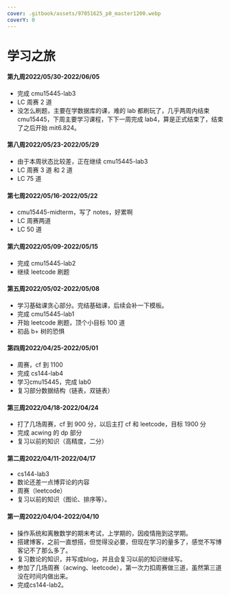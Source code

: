 ```yaml
---
cover: .gitbook/assets/97051625_p0_master1200.webp
coverY: 0
---
```


# 学习之旅

#### 第九周2022/05/30-2022/06/05

* 完成 cmu15445-lab3
* LC 周赛 2 道
* 没怎么刷题，主要在学数据库的课，难的 lab 都刷玩了，几乎两周内结束 cmu15445，下周主要学习课程，下下一周完成 lab4，算是正式结束了，结束了之后开始 mit6.824。

#### 第八周2022/05/23-2022/05/29

* 由于本周状态比较差，正在继续 cmu15445-lab3
* LC 周赛 3 道 和 2 道
* LC 75 道

#### 第七周2022/05/16-2022/05/22

* cmu15445-midterm，写了 notes，好累啊
* LC 周赛两道
* LC 50 道

#### 第六周2022/05/09-2022/05/15

* 完成 cmu15445-lab2
* 继续 leetcode 刷题

#### 第五周2022/05/02-2022/05/08

* 学习基础课贪心部分。完结基础课，后续会补一下模板。
* 完成 cmu15445-lab1
* 开始 leetcode 刷题，顶个小目标 100 道
* 初品 b+ 树的恐惧

#### 第四周2022/04/25-2022/05/01

* 周赛，cf 到 1100
* 完成 cs144-lab4
* 学习cmu15445，完成 lab0
* 复习部分数据结构（链表，双链表）

#### 第三周2022/04/18-2022/04/24

* 打了几场周赛，cf 到 900 分，以后主打 cf 和 leetcode，目标 1900 分
* 完成 acwing 的 dp 部分
* 复习以前的知识（高精度，二分）

#### 第二周2022/04/11-2022/04/17

* cs144-lab3
* 数论还差一点博弈论的内容
* 周赛（leetcode）
* 复习以前的知识（图论、排序等）。

#### 第一周2022/04/04-2022/04/10

* 操作系统和离散数学的期末考试，上学期的，因疫情拖到这学期。
* 搭建博客，之前一直想搭，但觉得没必要，但现在学习的量多了，感觉不写博客记不了那么多了。
* 复习数论的知识，并写成blog，并且会复习以前的知识继续写。
* 参加了几场周赛（acwing、leetcode），第一次力扣周赛做三道，虽然第三道没在时间内做出来。
* 完成cs144-lab2。
